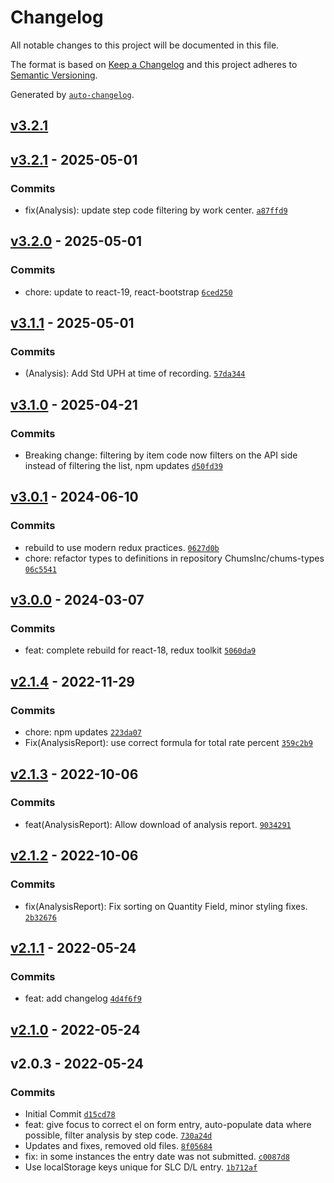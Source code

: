 # Changelog

All notable changes to this project will be documented in this file.

The format is based on [Keep a Changelog](https://keepachangelog.com/en/1.0.0/)
and this project adheres to [Semantic Versioning](https://semver.org/spec/v2.0.0.html).

Generated by [`auto-changelog`](https://github.com/CookPete/auto-changelog).

## [v3.2.1](https://github.com/UtahGooner/direct-labor-entry-slc/compare/v3.2.1...v3.2.1)

## [v3.2.1](https://github.com/UtahGooner/direct-labor-entry-slc/compare/v3.2.0...v3.2.1) - 2025-05-01

### Commits

- fix(Analysis): update step code filtering by work center. [`a87ffd9`](https://github.com/UtahGooner/direct-labor-entry-slc/commit/a87ffd9c81db02d803c33b467b74aa47008af2e0)

## [v3.2.0](https://github.com/UtahGooner/direct-labor-entry-slc/compare/v3.1.1...v3.2.0) - 2025-05-01

### Commits

- chore: update to react-19, react-bootstrap [`6ced250`](https://github.com/UtahGooner/direct-labor-entry-slc/commit/6ced2503dcded651b39b5ef0ab2cdd9e3674b2e6)

## [v3.1.1](https://github.com/UtahGooner/direct-labor-entry-slc/compare/v3.1.0...v3.1.1) - 2025-05-01

### Commits

- (Analysis): Add Std UPH at time of recording. [`57da344`](https://github.com/UtahGooner/direct-labor-entry-slc/commit/57da344f2b60a6248b375c34dacd9ff136fc77aa)

## [v3.1.0](https://github.com/UtahGooner/direct-labor-entry-slc/compare/v3.0.1...v3.1.0) - 2025-04-21

### Commits

- Breaking change: filtering by item code now filters on the API side instead of filtering the list, npm updates [`d50fd39`](https://github.com/UtahGooner/direct-labor-entry-slc/commit/d50fd39a4519587213270d1e23c80713c2cfda9d)

## [v3.0.1](https://github.com/UtahGooner/direct-labor-entry-slc/compare/v3.0.0...v3.0.1) - 2024-06-10

### Commits

- rebuild to use modern redux practices. [`0627d0b`](https://github.com/UtahGooner/direct-labor-entry-slc/commit/0627d0bc2815140b056611b2dfccd05afb4e3fc5)
- chore: refactor types to definitions in repository ChumsInc/chums-types [`06c5541`](https://github.com/UtahGooner/direct-labor-entry-slc/commit/06c5541fda6c5c2e00fabe797f3d13b5c26be1f1)

## [v3.0.0](https://github.com/UtahGooner/direct-labor-entry-slc/compare/v2.1.4...v3.0.0) - 2024-03-07

### Commits

- feat: complete rebuild for react-18, redux toolkit [`5060da9`](https://github.com/UtahGooner/direct-labor-entry-slc/commit/5060da90cfb761a2e2c89ac2df272ba8c9f2217b)

## [v2.1.4](https://github.com/UtahGooner/direct-labor-entry-slc/compare/v2.1.3...v2.1.4) - 2022-11-29

### Commits

- chore: npm updates [`223da07`](https://github.com/UtahGooner/direct-labor-entry-slc/commit/223da0796ad6bc8980c6b491a43240d51b1366a5)
- Fix(AnalysisReport): use correct formula for total rate percent [`359c2b9`](https://github.com/UtahGooner/direct-labor-entry-slc/commit/359c2b956771b343cb9f8c882c922cde2d8f3975)

## [v2.1.3](https://github.com/UtahGooner/direct-labor-entry-slc/compare/v2.1.2...v2.1.3) - 2022-10-06

### Commits

- feat(AnalysisReport): Allow download of analysis report. [`9034291`](https://github.com/UtahGooner/direct-labor-entry-slc/commit/90342914cd42774ea362db9f4e56d1525ecd1540)

## [v2.1.2](https://github.com/UtahGooner/direct-labor-entry-slc/compare/v2.1.1...v2.1.2) - 2022-10-06

### Commits

- fix(AnalysisReport): Fix sorting on Quantity Field, minor styling fixes. [`2b32676`](https://github.com/UtahGooner/direct-labor-entry-slc/commit/2b32676388b400eae484ff43b10e9d36479b3654)

## [v2.1.1](https://github.com/UtahGooner/direct-labor-entry-slc/compare/v2.1.0...v2.1.1) - 2022-05-24

### Commits

- feat: add changelog [`4d4f6f9`](https://github.com/UtahGooner/direct-labor-entry-slc/commit/4d4f6f971a01873b3c778ac9c748933e46403cd7)

## [v2.1.0](https://github.com/UtahGooner/direct-labor-entry-slc/compare/v2.0.3...v2.1.0) - 2022-05-24

## v2.0.3 - 2022-05-24

### Commits

- Initial Commit [`d15cd78`](https://github.com/UtahGooner/direct-labor-entry-slc/commit/d15cd783545341a16acb71dcbb3b9967391be111)
- feat: give focus to correct el on form entry, auto-populate data where possible, filter analysis by step code. [`730a24d`](https://github.com/UtahGooner/direct-labor-entry-slc/commit/730a24dd7553d6f85a0a237497e1b027c6434271)
- Updates and fixes, removed old files. [`8f05684`](https://github.com/UtahGooner/direct-labor-entry-slc/commit/8f056842b744d52e545b96f033145b849ccd4646)
- fix: in some instances the entry date was not submitted. [`c0087d8`](https://github.com/UtahGooner/direct-labor-entry-slc/commit/c0087d853792bca8ca7729e69a0c8d50d509be13)
- Use localStorage keys unique for SLC D/L entry. [`1b712af`](https://github.com/UtahGooner/direct-labor-entry-slc/commit/1b712af3470872ae871cbf990c6d7d2e4e76153b)

